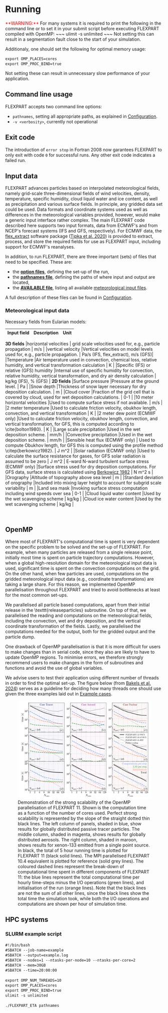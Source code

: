 # Running

<span style="color:red">
**WARNING:**
</span>
For many systems it is required to print the following in the command line or to set it in your submit script before executing FLEXPART compiled with OpenMP:
~~~
ulimit -s unlimited
~~~
Not setting this can result in a segmentation fault close to the start of your simulation.

Additionaly, one should set the following for optimal memory usage:
~~~
export OMP_PLACES=cores
export OMP_PROC_BIND=true
~~~
Not setting these can result in unnecessary slow performance of your application.

## Command line usage

FLEXPART accepts two command line options:

- `pathnames`, setting all appropriate paths, as explained in [Configuration](configuration.md#config).
- `-v <verbosity>`, currently not operational

## Exit code

The introduction of `error stop` in Fortran 2008 now garantees FLEXPART to only exit with code `0` for successful runs. Any other exit code indicates a failed run.

## Input data
FLEXPART advances particles based on interpolated meteorological fields, namely grid-scale three-dimensional fields of wind velocities, density, temperature, specific humidity, cloud liquid water and ice content, as well as precipitation and various surface fields. In principle, any gridded data set could be used. Data formats and coordinate systems used as well as differences in the meteorological variables provided, however, would make a generic input interface rather complex. The main FLEXPART code described here supports two input formats, data from ECMWF's and from NCEP's forecast systems (IFS and GFS, respectively). For ECMWF data, the [flex_extract](https://flexpart.img.univie.ac.at/flexextract/index.html) software package ([Tipka et al. 2020](https://gmd.copernicus.org/articles/13/5277/2020/)) is provided to extract, process, and store the required fields for use as FLEXPART input, including support for ECMWF's reanalyses.

In addition, to run FLEXPART, there are three important (sets) of files that need to be specified.
These are:

- the [**option files**](configuration.md#options), defining the set-up of the run,
- the [**pathnames file**](configuration.md#pathnames), defining the paths of where input and output are located, 
- the [**AVAILABLE file**](configuration.md#available), listing all available [meteorological input files](running.md#meteodata).

A full description of these files can be found in [Configuration](configuration.md#config).


### <a name="meteodata"></a>Meteorological input data

Necessary fields from Eularian models:

| Input field | Description | Unit|
| ------------- | ----------- | --------- |
**3D fields**
|horizontal velocities  | grid scale velocities used for, e.g., particle propagation  | m/s |
|vertical velocity      |Vertical velocities on model levels used for, e.g., particle propagation. | Pa/s (IFS, flex_extract), m/s (GFS)|
|Temperature            |Air temperature used in convection, chemical loss, relative humidity, and vertical transformation calculation | K |
|Specific (IFS) or relative (GFS) humidity |Internal use of specific humidity for convection, relative humidity, vertical transformation, and dry air density calculation
 | kg/kg (IFS), \% (GFS) |
**2D fields**
|Surface pressure |Pressure at the ground level. | Pa |
|Snow depth |Thickness of snow layer necessary for dry deposition calculation. | m |
|Cloud cover |Fraction of the grid cell that is covered by cloud, used for wet deposition calculations. | 0-1 |
|10 meter horizontal velocities |Used to compute surface stress if not available. | m/s |
|2 meter temperature |Used to calculate friction velocity, obukhov length, convection, and vertical transformation | K |
|2 meter dew point (ECMWF only) |Used to calculate friction velocity, obukhov length, convection, and vertical transformation, for GFS, this is computed according to \cite{bolton1980}. | K |
|Large scale precipitation |Used in the wet deposition scheme. | mm/h |
|Convective precipitation |Used in the wet deposition scheme. | mm/h |
|Sensible heat flux (ECMWF only)  | Used to compute Obukhov length, for GFS this is computed using the profile method \citep{berkowicz1982}. | J m^2 |
|Solar radiation (ECMWF only) |Used to calculate the surface resistance for gases, for GFS solar radiation is assumed to be zero | J m^2 |
E-ward N-ward turbulent surface stress (ECMWF only)  |Surface stress used for dry deposition computations. For GFS data, surface stress is calculated using [Berkowicz 1982](https://doi.org/10.1016/0004-6981(82)90032-4) | N m^2 s |
|Orography |Altitude of topography above sea level | m |
|Standard deviation of orography |Included into mixing layer height to account for subgrid scale variability | m |
|Land sea mask |Invoking surface stress computation including wind speeds over sea | 0-1 |
|Cloud liquid water content |Used by the wet scavenging scheme | kg/kg |
|Cloud ice water content |Used by the wet scavenging scheme | kg/kg |

<br/>

## OpenMP

Where most of FLEXPART's computational time is spent is very dependent on the specific problem to be solved and the set-up of FLEXPART. For example, when many particles are released from a single release point, initially most time is spent on particle trajectory computations. However, when a global high-resolution domain for the meteorological input data is used, significant time is spent on the convection computations on the grid. On the other hand, when few particles are used, computations on the gridded meteorological input data (e.g., coordinate transformations) are taking a large share. For this reason, we implemented OpenMP parallelisation throughout FLEXPART and tried to avoid bottlenecks at least for the most common set-ups.

We parallelised all particle based computations, apart from their initial release in the \texttt{releaseparticles} subroutine. On top of that, we parallelised the reading and computations on the meteorological fields, including the convection, wet and dry deposition, and the vertical coordinate transformation of the fields. Lastly, we parallelised the computations needed for the output, both for the gridded output and the particle dump.

One drawback of OpenMP parallelisation is that it is more difficult for users to make changes than in serial code, since they also are likely to have to update OpenMP regions. To minimise errors, we therefore strongly recommend users to make changes in the form of subroutines and functions and avoid the use of global variables.

We advise users to test their application using different number of threads in order to find the optimal set-up. The figure below (from [Bakels et al. 2024](https://egusphere.copernicus.org/preprints/2024/egusphere-2024-1713/)) serves as a guideline for deciding how many threads one should use given the three examples laid out in [Example cases](examples.md#cases).
<figure>
	<img src="images/OPTeta.png"
		alt="Benchmarking">
	<figcaption>Demonstration of the strong scalability of the OpenMP parallelisation of FLEXPART 11. Shown is the computation time as a function of the number of cores used. Perfect strong scalability is represented by the slope of the straight dotted thin black lines. The left column of panels, shaded in blue, show results for globally distributed passive tracer particles. The middle column, shaded in magenta, shows results for globally distributed aerosols. The right column, shaded in maroon, shows results for xenon-133 emitted from a single point source. In black, the total of 5 hour running time is plotted for FLEXPART 11 (black solid lines). The MPI parallelised FLEXPART 10.4 equivalent is plotted for reference (solid grey lines). The coloured dashed lines represent the break-down of computational time spent in different components of FLEXPART 11: the blue lines represent the total computational time per hourly time-steps minus the I/O operations (green lines), and initialisation of the run (orange lines). Note that the black lines are not the sum of all other lines, since the black lines show the total time the simulation took, while both the I/O operations and computations are shown per hour of simulation time.</figcaption>
</figure>

## HPC systems

### SLURM example script

```
#!/bin/bash
#SBATCH --job-name=example
#SBATCH --output=example.log
#SBATCH --nodes=1 --ntasks-per-node=10 --ntasks-per-core=2 
#SBATCH --mem=30GB 
#SBATCH --time=20:00:00

export OMP_NUM_THREADS=10
export OMP_PLACES=cores
export OMP_PROC_BIND=true
ulimit -s unlimited

./FLEXPART_ETA pathnames
```